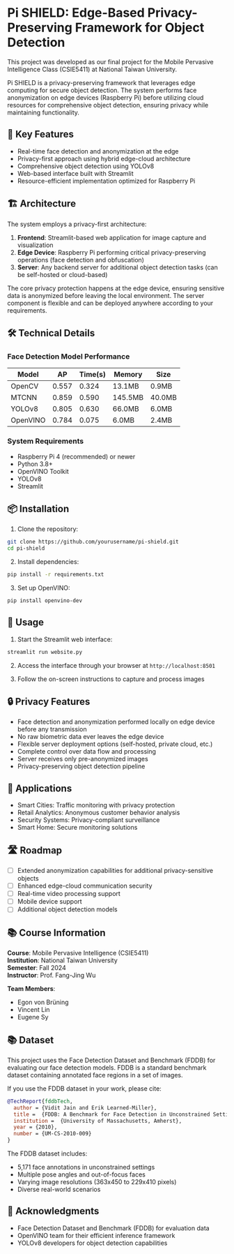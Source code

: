 # Pi SHIELD: Edge-Based Privacy-Preserving Framework for Object Detection

This project was developed as our final project for the Mobile Pervasive Intelligence Class (CSIE5411) at National Taiwan University.

Pi SHIELD is a privacy-preserving framework that leverages edge computing for secure object detection. The system performs face anonymization on edge devices (Raspberry Pi) before utilizing cloud resources for comprehensive object detection, ensuring privacy while maintaining functionality.

## 🌟 Key Features

- Real-time face detection and anonymization at the edge
- Privacy-first approach using hybrid edge-cloud architecture
- Comprehensive object detection using YOLOv8
- Web-based interface built with Streamlit
- Resource-efficient implementation optimized for Raspberry Pi

## 🏗️ Architecture

The system employs a privacy-first architecture:

1. **Frontend**: Streamlit-based web application for image capture and visualization
2. **Edge Device**: Raspberry Pi performing critical privacy-preserving operations (face detection and obfuscation)
3. **Server**: Any backend server for additional object detection tasks (can be self-hosted or cloud-based)

The core privacy protection happens at the edge device, ensuring sensitive data is anonymized before leaving the local environment. The server component is flexible and can be deployed anywhere according to your requirements.

## 🛠️ Technical Details

### Face Detection Model Performance

| Model | AP | Time(s) | Memory | Size |
|-------|-----|---------|---------|------|
| OpenCV | 0.557 | 0.324 | 13.1MB | 0.9MB |
| MTCNN | 0.859 | 0.590 | 145.5MB | 40.0MB |
| YOLOv8 | 0.805 | 0.630 | 66.0MB | 6.0MB |
| OpenVINO | 0.784 | 0.075 | 6.0MB | 2.4MB |

### System Requirements

- Raspberry Pi 4 (recommended) or newer
- Python 3.8+
- OpenVINO Toolkit
- YOLOv8
- Streamlit

## 📦 Installation

1. Clone the repository:
```bash
git clone https://github.com/yourusername/pi-shield.git
cd pi-shield
```

2. Install dependencies:
```bash
pip install -r requirements.txt
```

3. Set up OpenVINO:
```bash
pip install openvino-dev
```

## 🚀 Usage

1. Start the Streamlit web interface:
```bash
streamlit run website.py
```

2. Access the interface through your browser at `http://localhost:8501`

3. Follow the on-screen instructions to capture and process images

## 🔒 Privacy Features

- Face detection and anonymization performed locally on edge device before any transmission
- No raw biometric data ever leaves the edge device
- Flexible server deployment options (self-hosted, private cloud, etc.)
- Complete control over data flow and processing
- Server receives only pre-anonymized images
- Privacy-preserving object detection pipeline

## 🎯 Applications

- Smart Cities: Traffic monitoring with privacy protection
- Retail Analytics: Anonymous customer behavior analysis
- Security Systems: Privacy-compliant surveillance
- Smart Home: Secure monitoring solutions

## 🛣️ Roadmap

- [ ] Extended anonymization capabilities for additional privacy-sensitive objects
- [ ] Enhanced edge-cloud communication security
- [ ] Real-time video processing support
- [ ] Mobile device support
- [ ] Additional object detection models

## 📚 Course Information

**Course**: Mobile Pervasive Intelligence (CSIE5411)  
**Institution**: National Taiwan University  
**Semester**: Fall 2024  
**Instructor**: Prof. Fang-Jing Wu

**Team Members**:
- Egon von Brüning
- Vincent Lin
- Eugene Sy

## 📚 Dataset

This project uses the Face Detection Dataset and Benchmark (FDDB) for evaluating our face detection models. FDDB is a standard benchmark dataset containing annotated face regions in a set of images.

If you use the FDDB dataset in your work, please cite:
```bibtex
@TechReport{fddbTech,
  author = {Vidit Jain and Erik Learned-Miller},
  title =  {FDDB: A Benchmark for Face Detection in Unconstrained Settings},
  institution =  {University of Massachusetts, Amherst},
  year = {2010},
  number = {UM-CS-2010-009}
}
```

The FDDB dataset includes:
- 5,171 face annotations in unconstrained settings
- Multiple pose angles and out-of-focus faces
- Varying image resolutions (363x450 to 229x410 pixels)
- Diverse real-world scenarios

## 🙏 Acknowledgments

- Face Detection Dataset and Benchmark (FDDB) for evaluation data
- OpenVINO team for their efficient inference framework
- YOLOv8 developers for object detection capabilities
